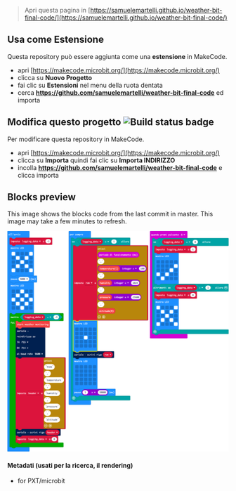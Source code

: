 
> Apri questa pagina in [https://samuelemartelli.github.io/weather-bit-final-code/](https://samuelemartelli.github.io/weather-bit-final-code/)

## Usa come Estensione

Questa repository può essere aggiunta come una **estensione** in MakeCode.

* apri [https://makecode.microbit.org/](https://makecode.microbit.org/)
* clicca su **Nuovo Progetto**
* fai clic su **Estensioni** nel menu della ruota dentata
* cerca **https://github.com/samuelemartelli/weather-bit-final-code** ed importa

## Modifica questo progetto ![Build status badge](https://github.com/samuelemartelli/weather-bit-final-code/workflows/MakeCode/badge.svg)

Per modificare questa repository in MakeCode.

* apri [https://makecode.microbit.org/](https://makecode.microbit.org/)
* clicca su **Importa** quindi fai clic su **Importa INDIRIZZO**
* incolla **https://github.com/samuelemartelli/weather-bit-final-code** e clicca importa

## Blocks preview

This image shows the blocks code from the last commit in master.
This image may take a few minutes to refresh.

![A rendered view of the blocks](https://github.com/samuelemartelli/weather-bit-final-code/raw/master/.github/makecode/blocks.png)

#### Metadati (usati per la ricerca, il rendering)

* for PXT/microbit
<script src="https://makecode.com/gh-pages-embed.js"></script><script>makeCodeRender("{{ site.makecode.home_url }}", "{{ site.github.owner_name }}/{{ site.github.repository_name }}");</script>
